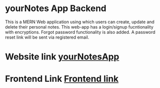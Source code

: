 # yourNotes App Backend
  This is a MERN Web application using which users can create, update and delete their personal notes. This web-app has a login/signup fucntionality with encryptions.
  Forgot password functionality is also added. A password reset link will be sent via registered email.

# Website link [yourNotesApp](https://yournotesapp123.netlify.app/login)
# Frontend Link [Frontend link](https://github.com/dan1sh15/yourNotesApp-Frontend)
